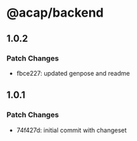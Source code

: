 # @acap/backend

## 1.0.2

### Patch Changes

- fbce227: updated genpose and readme

## 1.0.1

### Patch Changes

- 74f427d: initial commit with changeset

